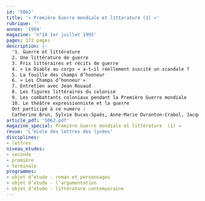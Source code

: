 ```yaml
---
id: '5062'
title: '« Première Guerre mondiale et littérature (1) »'
rubrique: ''
annee: '1994'
magazine: 'n°14 1er juillet 1995'
pages: 172 pages
description: |-
  '1. Guerre et littérature
  2. Une littérature de guerre
  3. Prix littéraires et récits de guerre
  4. « Le Diable au corps » a-t-il réellement suscité un scandale ?
  5. La fouille des champs d’honneur
  6. « Les Champs d’honneur »
  7. Entretien avec Jean Rouaud
  8. Les figures littéraires du colonisé
  9. Les combattants coloniaux pendant la Première Guerre mondiale
  10. Le théâtre expressionniste et la guerre
  Ont participé à ce numéro :
  Catherine Brun, Sylvie Ducas-Spaës, Anne-Marie Duranton-Crabol, Jacques Le Marinel, Michel Marbeau, Pierre Moinot, Jean-Louis Rambour et Lionel Richard'
article_pdf: '5062.pdf'
magazine_special: Première Guerre mondiale et littérature  (1) »
revue: 'L’école des lettres des lycées'
disciplines:
- lettres
niveau_etudes:
- seconde
- première
- terminale
programmes:
- objet d’étude - roman et personnages
- objet d’étude - l’argumentation
- objet d’étude - littérature contemporaine
---
```

